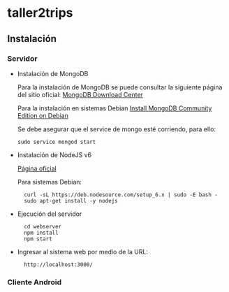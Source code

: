 # taller2trips

## Instalación

### Servidor

* Instalación de MongoDB

  Para la instalación de MongoDB se puede consultar la siguiente página del sitio oficial:
[MongoDB Download Center](https://www.mongodb.com/download-center?jmp=nav)
  
  Para la instalación en sistemas Debian
[Install MongoDB Community Edition on Debian](https://docs.mongodb.com/master/tutorial/install-mongodb-on-debian/?_ga=1.248303311.990775504.1480219421)

  Se debe asegurar que el service de mongo esté corriendo, para ello:

    ``` sudo service mongod start ```
    

 * Instalación de NodeJS v6
    
    [Página oficial](https://nodejs.org/es/)
       
    Para sistemas Debian:
 
    ```
      curl -sL https://deb.nodesource.com/setup_6.x | sudo -E bash -
      sudo apt-get install -y nodejs
    ```
 
 * Ejecución del servidor
 
    ``` 
      cd webserver
      npm install
      npm start
    ``` 
  * Ingresar al sistema web por medio de la URL:
  
    ```
      http://localhost:3000/
    ```
 
### Cliente Android

